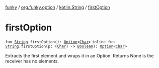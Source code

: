 [funky](../../index.md) / [org.funky.option](../index.md) / [kotlin.String](index.md) / [firstOption](.)

# firstOption

`fun `[`String`](https://kotlinlang.org/api/latest/jvm/stdlib/kotlin/-string/index.html)`.firstOption(): `[`Option`](../-option/index.md)`<`[`Char`](https://kotlinlang.org/api/latest/jvm/stdlib/kotlin/-char/index.html)`>`
`inline fun `[`String`](https://kotlinlang.org/api/latest/jvm/stdlib/kotlin/-string/index.html)`.firstOption(p: (`[`Char`](https://kotlinlang.org/api/latest/jvm/stdlib/kotlin/-char/index.html)`) -> `[`Boolean`](https://kotlinlang.org/api/latest/jvm/stdlib/kotlin/-boolean/index.html)`): `[`Option`](../-option/index.md)`<`[`Char`](https://kotlinlang.org/api/latest/jvm/stdlib/kotlin/-char/index.html)`>`

Extracts the first element and wraps it in an Option. Returns None is the receiver has no elements.

